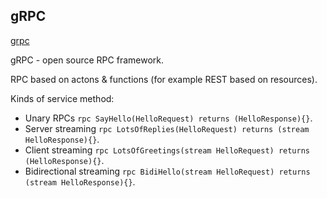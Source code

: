 gRPC
-

[grpc](https://grpc.io/docs)

gRPC - open source RPC framework.

RPC based on actons & functions (for example REST based on resources).

Kinds of service method:
* Unary RPCs
  `rpc SayHello(HelloRequest) returns (HelloResponse){}`.
* Server streaming
  `rpc LotsOfReplies(HelloRequest) returns (stream HelloResponse){}`.
* Client streaming
  `rpc LotsOfGreetings(stream HelloRequest) returns (HelloResponse){}`.
* Bidirectional streaming
  `rpc BidiHello(stream HelloRequest) returns (stream HelloResponse){}`.
